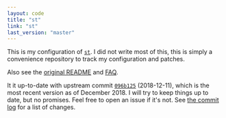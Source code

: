 ```yaml
---
layout: code
title: "st"
link: "st"
last_version: "master"
---
```


This is my configuration of [`st`](https://st.suckless.org/). I did not write
most of this, this is simply a convenience repository to track my configuration
and patches.

Also see the
[original README](https://github.com/Carpetsmoker/st/blob/master/README)
and [FAQ](https://github.com/Carpetsmoker/st/blob/master/FAQ).

It it up-to-date with upstream commit
[`096b125`](https://git.suckless.org/st/log/)
(2018-12-11),
which is the most recent version as of December 2018.
I will try to keep things up to date, but no promises. Feel free to open an
issue if it's not. See [the commit
log](https://github.com/Carpetsmoker/st/commits/master) for a list of changes.
